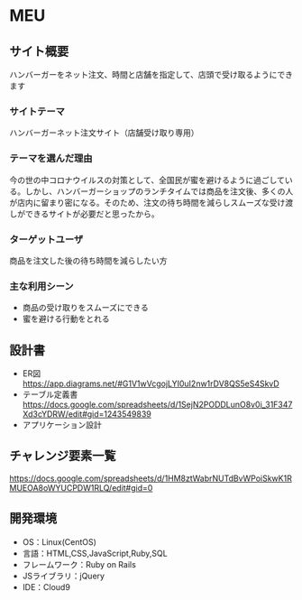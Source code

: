 # MEU

## サイト概要
ハンバーガーをネット注文、時間と店舗を指定して、店頭で受け取るようにできます

### サイトテーマ
ハンバーガーネット注文サイト（店舗受け取り専用）

### テーマを選んだ理由
今の世の中コロナウイルスの対策として、全国民が蜜を避けるように過ごしている。しかし、ハンバーガーショップのランチタイムでは商品を注文後、多くの人が店内に留まり密になる。そのため、注文の待ち時間を減らしスムーズな受け渡しができるサイトが必要だと思ったから。

### ターゲットユーザ
商品を注文した後の待ち時間を減らしたい方

### 主な利用シーン
- 商品の受け取りをスムーズにできる
- 蜜を避ける行動をとれる

## 設計書
- ER図<https://app.diagrams.net/#G1V1wVcgojLYI0uI2nw1rDV8QS5eS4SkvD>
- テーブル定義書<https://docs.google.com/spreadsheets/d/1SejN2PODDLunO8v0i_31F347Xd3cYDRW/edit#gid=1243549839>
- アプリケーション設計

## チャレンジ要素一覧
<https://docs.google.com/spreadsheets/d/1HM8ztWabrNUTdBvWPoiSkwK1RMUEOA8oWYUCPDW1RLQ/edit#gid=0>

## 開発環境
- OS：Linux(CentOS)
- 言語：HTML,CSS,JavaScript,Ruby,SQL
- フレームワーク：Ruby on Rails
- JSライブラリ：jQuery
- IDE：Cloud9